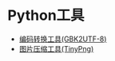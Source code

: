 # Python工具

* [编码转换工具(GBK2UTF-8)](https://github.com/GcsSloop/MacDeveloper/blob/master/PythonProject/GBK2UFT8/gbk2utf-8.py)
* [图片压缩工具(TinyPng)](https://github.com/GcsSloop/MacDeveloper/blob/master/PythonProject/TinyPng/README.md)
